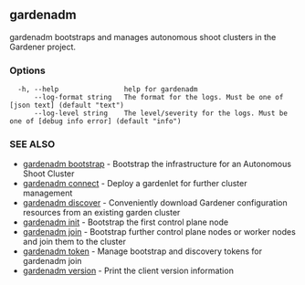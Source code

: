 ## gardenadm

gardenadm bootstraps and manages autonomous shoot clusters in the Gardener project.

### Options

```
  -h, --help                help for gardenadm
      --log-format string   The format for the logs. Must be one of [json text] (default "text")
      --log-level string    The level/severity for the logs. Must be one of [debug info error] (default "info")
```

### SEE ALSO

* [gardenadm bootstrap](gardenadm_bootstrap.md)	 - Bootstrap the infrastructure for an Autonomous Shoot Cluster
* [gardenadm connect](gardenadm_connect.md)	 - Deploy a gardenlet for further cluster management
* [gardenadm discover](gardenadm_discover.md)	 - Conveniently download Gardener configuration resources from an existing garden cluster
* [gardenadm init](gardenadm_init.md)	 - Bootstrap the first control plane node
* [gardenadm join](gardenadm_join.md)	 - Bootstrap further control plane nodes or worker nodes and join them to the cluster
* [gardenadm token](gardenadm_token.md)	 - Manage bootstrap and discovery tokens for gardenadm join
* [gardenadm version](gardenadm_version.md)	 - Print the client version information

